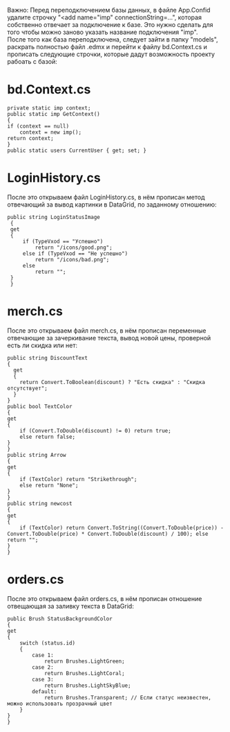 Важно: Перед переподключением базы данных, в файле App.Confid удалите строчку "<add name="imp" connectionString=...", которая собственно отвечает за подключение к базе. Это нужно сделать для того чтобы можно заново указать название подключения "imp".</br>
После того как база переподключена, следует зайти в папку "models", раскрать полностью файл .edmx и перейти к файлу bd.Context.cs и прописать следующие строчки, которые дадут возможность проекту рабоать с базой:</br>
# bd.Context.cs
    private static imp context;
    public static imp GetContext()
    {
    if (context == null)
        context = new imp();
    return context;
    }
    public static users CurrentUser { get; set; }

# LoginHistory.cs
После это открываем файл LoginHistory.cs, в нём прописан метод отвечающий за вывод картинки в DataGrid, по заданному отношению:</br>
    
    public string LoginStatusImage
     {
     get
     {
         if (TypeVxod == "Успешно")
             return "/icons/good.png";
         else if (TypeVxod == "Не успешно")
             return "/icons/bad.png";
         else
             return ""; 
     }
     }

# merch.cs
После это открываем файл merch.cs, в нём прописан переменные отвечающие за зачеркивание текста, вывод новой цены, проверной есть ли скидка или нет:</br>

    public string DiscountText
    {
      get
      {
        return Convert.ToBoolean(discount) ? "Есть скидка" : "Скидка отсутствует";
      }
    }
    public bool TextColor
    {
    get
    {
        if (Convert.ToDouble(discount) != 0) return true;
        else return false;
    }
    }
    public string Arrow
    {
    get
    {
        if (TextColor) return "Strikethrough";
        else return "None";
    }
    }
    public string newcost
    {
    get
    {
        if (TextColor) return Convert.ToString((Convert.ToDouble(price)) - Convert.ToDouble(price) * Convert.ToDouble(discount) / 100); else return "";
    }
    }

# orders.cs
После это открываем файл orders.cs, в нём прописан отношение отвещающая за заливку текста в DataGrid:</br>

    public Brush StatusBackgroundColor
    {
    get
    {
        switch (status.id)
        {
            case 1:
                return Brushes.LightGreen;
            case 2:
                return Brushes.LightCoral;
            case 3:
                return Brushes.LightSkyBlue;
            default:
                return Brushes.Transparent; // Если статус неизвестен, можно использовать прозрачный цвет
        }
    }
    }
